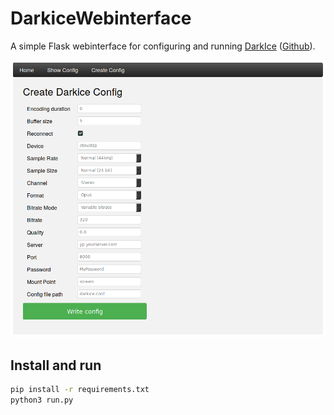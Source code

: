 # DarkiceWebinterface

A simple Flask webinterface for configuring and running [DarkIce](http://darkice.org/) ([Github](https://github.com/rafael2k/darkice)).

![Screenshot](/screenshot.png?raw=true "Screenshot")

## Install and run

```bash
pip install -r requirements.txt
python3 run.py
```
